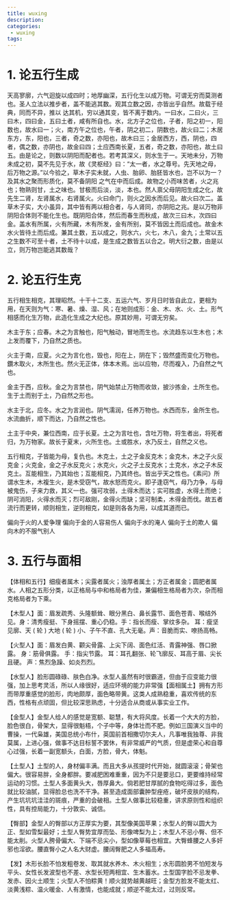 ```yaml
---
title: wuxing
description:
categories:
 - wuxing
tags:
---
```



# 1. 论五行生成

天高寥廓，六气迴旋以成四时；地厚幽深，五行化生以成万物。可谓无穷而莫测者也。圣人立法以推步者，盖不能逃其数。观其立数之因，亦皆出乎自然。故载于经典，同而不异，推以 达其机，穷以通其变，皆不离于数内。一曰水，二曰火，三曰木，四曰金，五曰土者，咸有所自也。水，北方子之位也，子者，阳之初一，阳数也，故水曰一；火，南方午之位也，午者，阴之初二，阴数也，故火曰二；木居东方，东，阳也，三者，奇之数，亦阳也，故木曰三；金居西方，西，阴也，四者，偶之数，亦阴也，故金曰四；土应西南长夏，五者，奇之数，亦阳也，故土曰五。由是论之，则数以阴阳而配者也。若考其深义，则水生于一。天地未分，万物未成之初，莫不先见于水，故《灵枢经》曰：“太一者，水之尊号。先天地之母，后万物之源。”以今验之，草木子实未就，人虫、胎卵、胎胚皆水也，岂不以为一？及其水之聚而形质化，莫不备阴阳 之气在中而后成。故物之小而味苦者，火之兆也；物熟则甘，土之味也。甘极而后淡，淡，本也。然人禀父母阴阳生成之化，故先生二肾，左肾属水，右肾属火。火曰命门，则火之因水而后见。故火曰次二。盖草木子实，大小虽异，其中皆有两以相合者，与人肾同，亦阴阳之兆。是以万物非阴阳合体则不能化生也。既阴阳合体，然后而春生而秋成，故次三曰木，次四曰金。盖水有所属，火有所藏，木有所发，金有所别，莫不皆因土而后成也。故金木水火皆待土而后成。兼其土数，五以成之，则水六，火七，木八，金九；土常以五之生数不可至十者，土不待十以成，是生成之数皆五以合之。明大衍之数，由是以立，则万物岂能逃其数哉？

# 2. 论五行生克

五行相生相克，其理昭然。十干十二支、五运六气、岁月日时皆自此立，更相为用，在天则为气：寒、暑、燥、湿、风；在地则成形：金、木、水、火、土。形气相感而化生万物，此造化生成之大纪也。原其妙用，可谓无穷矣。

木主于东；应春。木之为言触也，阳气触动，冒地而生也。水流趋东以生木也；木上发而覆下，乃自然之质也。

火主于南，应夏。火之为言化也，毁也，阳在上，阴在下；毁然盛而变化万物也。鑽木取火，木所生也。然火无正体，体本木焉。出以应物，尽而複入，乃自然之气也。

金主于西，应秋。金之为言禁也，阴气始禁止万物而收敛，披沙拣金，土所生也。生于土而别于土，乃自然之形也。

水主于北，应冬。水之为言润也。阴气濡润，任养万物也。水西而东，金所生也。水流曲折，顺下而达，乃自然之性也。 

土主于中央，兼位西南，应于长夏。土之为言吐也，含吐万物，将生者出，将死者归，为万物家。故长于夏末，火所生也。土或胜水，水乃反土，自然之义也。

五行相克，子皆能为母，复仇也。木克土，土之子金反克木；金克木，木之子火反克金；火克金，金之子水反克火；水克火，火之子土反克水；土克水，水之子木反克土。互能相生，乃其始也；互能相克，乃其终也。皆出乎天之性也。《素问》所谓水生木，木複生火，是木受窃气，故水怒而克火。即子逢窃气，母乃力争，与母被鬼伤，子来力救，其义一也。强可攻弱，土得木而达；实可胜虚，水得土而绝；阴可消阳，火得水而灭；烈可敌刚，金得火而缺；坚可制柔，木得金而伐。故五者流行而更转，顺则相生，逆则相克，如是则各各为用，以成其道而已。

偏向于火的人爱争理
偏向于金的人容易伤人
偏向于水的淹人
偏向于土的欺人
偏向木的不服气别人


# 3. 五行与面相
【体相和五行】细瘦者属木；尖露者属火；浊厚者属土；方正者属金；圆肥者属水。人相之五形分类，以正格局与中和格局者为佳，兼偏相生格局者为次，杂而相克格局者为下乘。

【木型人】面：眉发疏秀、头隆额耸、眼分黑白、鼻长露节、面色苍青、喉结外见。身：清秀瘦挺、下身摇摆、重心仍稳。手：指长而瘦、掌纹多杂。 耳：瘦坚见廓、天 ( 轮 ) 大地 ( 轮 ) 小、子午不直、孔大无毫。声：音脆而实、嘹扬高畅。

【火型人】面：眉发白黄、颧尖骨露、上尖下阔、面色红活、青露神强、唇口掀露。 身：筋骨俱露。 手：指尖节露。 耳：耳孔翻张、轮飞廓反、耳高于眉、尖长且硬。 声：焦烈急躁、如炎烈烈。

【水型人】脸形圆碌碌、肤色白净。水型人虽然有时很霸道，但由于应变能力很强，加上思考灵活，所以人缘很好，适应环境的能力非常强【面相属土】拥有方形而带厚重感觉的脸形，肉地颇厚，面色略带黄。这类人成熟稳重，喜欢传统的东西，性格有点顽固，但比较深思熟虑，十分适合从商或从事实业工作。

【金型人】金型人给人的感觉是宽额、聪慧，有大将风度。长着一个大大的方脸，脸色很白，骨架大，显得很魁梧，个子中等，身体壮而不肥。例如三国演义当中的曹操，一代枭雄，美国总统小布什，英国前首相撒切尔夫人，凡事唯我独尊、非我莫属，上进心强，做事不达目标誓不罢休，有非常威严的气质，但是虚荣心和自尊心过强，长着一副宽额头，白面，方脸，骨大，体魁。

【土型人】土型的人，身材偏丰满。而且大多从孩提时代开始，就圆滚滚；骨架也偏大。很容易胖，全身都胖。要减肥困难重重，因为不只是要忌口，更要维持经常运动的习惯。土型人多面黄头大，唇厚鼻大。倘若肥甘厚腻的食物吃得过多，面色就比较油腻，显得脸总也洗不干净。甚至造成面部囊肿型痤疮，破坏皮肤的结构，产生坑坑坑洼洼的斑痕，严重的会破相。土型人做事比较稳重，讲求原则性和组织性，具有控局能力，十分敦实、诚信。

【臀部】金型人的臀部以方正厚实为要，其型像美国苹果；水型人的臀以圆大为正、型如雪梨最好；土型人臀势宜厚而坠、形像啤梨为上；木型人不忌小臀、但不能太削。火型人胯骨偏大、下端不忌尖小，型如像草莓也相宜。大臀蜂腰之人多奸邪也淫欲。腰直臀小之人名大财虚。腰阔臀肥之人多福高寿。

【发】木形长脸不怕发粗卷发、取其就水养木、木火相生；水形圆脸男不怕短发与平头、女性长发波型也不差、水型长短两相宜、生木蓄水。土型国字脸不忌发拳、发赤、因火土顺生；火型人不怕粽黄！顺火就势越黄越旺；金型方脸发不能太红、淡黄浅粽、温火暖金、人有激情，也能成就；顺逆不能太过，过则反常。